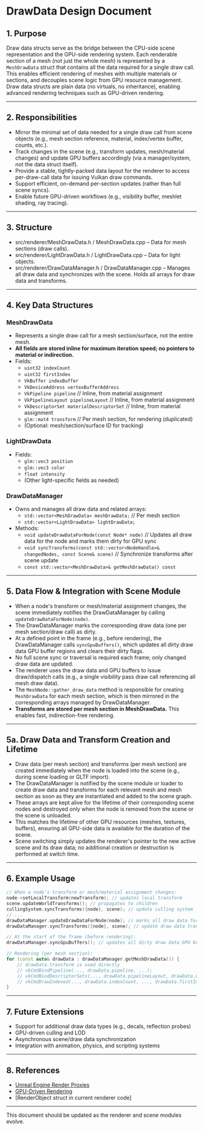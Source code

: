 # DrawData Design Document

## 1. Purpose

Draw data structs serve as the bridge between the CPU-side scene representation and the GPU-side rendering system. Each renderable section of a mesh (not just the whole mesh) is represented by a `MeshDrawData` struct that contains all the data required for a single draw call. This enables efficient rendering of meshes with multiple materials or sections, and decouples scene logic from GPU resource management. Draw data structs are plain data (no virtuals, no inheritance), enabling advanced rendering techniques such as GPU-driven rendering.

---

## 2. Responsibilities

- Mirror the minimal set of data needed for a single draw call from scene objects (e.g., mesh section reference, material, index/vertex buffer, counts, etc.).
- Track changes in the scene (e.g., transform updates, mesh/material changes) and update GPU buffers accordingly (via a manager/system, not the data struct itself).
- Provide a stable, tightly-packed data layout for the renderer to access per-draw-call data for issuing Vulkan draw commands.
- Support efficient, on-demand per-section updates (rather than full scene syncs).
- Enable future GPU-driven workflows (e.g., visibility buffer, meshlet shading, ray tracing).

---

## 3. Structure

- src/renderer/MeshDrawData.h / MeshDrawData.cpp – Data for mesh sections (draw calls).
- src/renderer/LightDrawData.h / LightDrawData.cpp – Data for light objects.
- src/renderer/DrawDataManager.h / DrawDataManager.cpp – Manages all draw data and synchronizes with the scene. Holds all arrays for draw data and transforms.

---

## 4. Key Data Structures

### MeshDrawData
- Represents a single draw call for a mesh section/surface, not the entire mesh.
- **All fields are stored inline for maximum iteration speed; no pointers to material or indirection.**
- Fields:
  - `uint32 indexCount`
  - `uint32 firstIndex`
  - `VkBuffer indexBuffer`
  - `VkDeviceAddress vertexBufferAddress`
  - `VkPipeline pipeline` // Inline, from material assignment
  - `VkPipelineLayout pipelineLayout` // Inline, from material assignment
  - `VkDescriptorSet materialDescriptorSet` // Inline, from material assignment
  - `glm::mat4 transform` // Per mesh section, for rendering (duplicated)
  - (Optional: mesh/section/surface ID for tracking)

### LightDrawData
- Fields:
  - `glm::vec3 position`
  - `glm::vec3 color`
  - `float intensity`
  - (Other light-specific fields as needed)

### DrawDataManager
- Owns and manages all draw data and related arrays:
  - `std::vector<MeshDrawData> meshDrawData;` // Per mesh section
  - `std::vector<LightDrawData> lightDrawData;`
- Methods:
  - `void updateDrawDataForNode(const Node* node)` // Updates all draw data for the node and marks them dirty for GPU sync
  - `void syncTransforms(const std::vector<NodeHandle>& changedNodes, const Scene& scene)` // Synchronize transforms after scene update
  - `const std::vector<MeshDrawData>& getMeshDrawData() const`

---

## 5. Data Flow & Integration with Scene Module

- When a node's transform or mesh/material assignment changes, the scene immediately notifies the DrawDataManager by calling `updateDrawDataForNode(node)`.
- The DrawDataManager marks the corresponding draw data (one per mesh section/draw call) as dirty.
- At a defined point in the frame (e.g., before rendering), the DrawDataManager calls `syncGpuBuffers()`, which updates all dirty draw data GPU buffer regions and clears their dirty flags.
- No full scene sync or traversal is required each frame; only changed draw data are updated.
- The renderer uses the draw data and GPU buffers to issue draw/dispatch calls (e.g., a single visibility pass draw call referencing all mesh draw data).
- The `MeshNode::gather_draw_data` method is responsible for creating `MeshDrawData` for each mesh section, which is then mirrored in the corresponding arrays managed by DrawDataManager.
- **Transforms are stored per mesh section in MeshDrawData.** This enables fast, indirection-free rendering.

---

## 5a. Draw Data and Transform Creation and Lifetime

- Draw data (per mesh section) and transforms (per mesh section) are created immediately when the node is loaded into the scene (e.g., during scene loading or GLTF import).
- The DrawDataManager is notified by the scene module or loader to create draw data and transforms for each relevant mesh and mesh section as soon as they are instantiated and added to the scene graph.
- These arrays are kept alive for the lifetime of their corresponding scene nodes and destroyed only when the node is removed from the scene or the scene is unloaded.
- This matches the lifetime of other GPU resources (meshes, textures, buffers), ensuring all GPU-side data is available for the duration of the scene.
- Scene switching simply updates the renderer's pointer to the new active scene and its draw data; no additional creation or destruction is performed at switch time.

---

## 6. Example Usage

```cpp
// When a node's transform or mesh/material assignment changes:
node->setLocalTransform(newTransform); // updates local transform
scene.updateWorldTransforms(); // propagates to children
cullingSystem.syncTransforms({node}, scene); // update culling system
// ...
drawDataManager.updateDrawDataForNode(node); // marks all draw data for this node as dirty for GPU sync
drawDataManager.syncTransforms({node}, scene); // update draw data transforms

// At the start of the frame (before rendering):
drawDataManager.syncGpuBuffers(); // updates all dirty draw data GPU buffers, clears dirty flags

// Rendering (per mesh section):
for (const auto& drawData : drawDataManager.getMeshDrawData()) {
    // drawData.transform is used directly
    // vkCmdBindPipeline(..., drawData.pipeline, ...);
    // vkCmdBindDescriptorSets(..., drawData.pipelineLayout, drawData.materialDescriptorSet, ...);
    // vkCmdDrawIndexed(..., drawData.indexCount, ..., drawData.firstIndex, ...);
}
```

---

## 7. Future Extensions

- Support for additional draw data types (e.g., decals, reflection probes)
- GPU-driven culling and LOD
- Asynchronous scene/draw data synchronization
- Integration with animation, physics, and scripting systems

---

## 8. References
- [Unreal Engine Render Proxies](https://docs.unrealengine.com/5.0/en-US/RenderingOverview/)
- [GPU-Driven Rendering](https://alextardif.com/GPUDrivenRendering.html)
- [RenderObject struct in current renderer code]

---

This document should be updated as the renderer and scene modules evolve.
